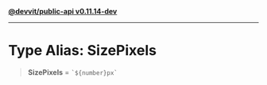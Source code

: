 [**@devvit/public-api v0.11.14-dev**](../../../../../../README.md)

---

# Type Alias: SizePixels

> **SizePixels** = `` `${number}px` ``
